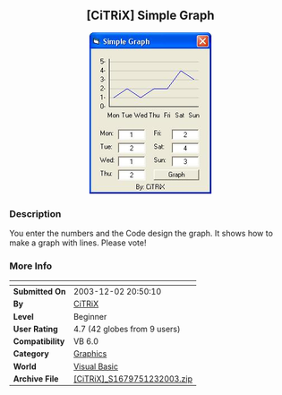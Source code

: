 ﻿<div align="center">

## \[CiTRiX\] Simple Graph

<img src="PIC20031231124356298.JPG">
</div>

### Description

You enter the numbers and the Code design the graph. It shows how to make a graph with lines. Please vote!
 
### More Info
 


<span>             |<span>
---                |---
**Submitted On**   |2003-12-02 20:50:10
**By**             |[CiTRiX](https://github.com/Planet-Source-Code/PSCIndex/blob/master/ByAuthor/citrix.md)
**Level**          |Beginner
**User Rating**    |4.7 (42 globes from 9 users)
**Compatibility**  |VB 6\.0
**Category**       |[Graphics](https://github.com/Planet-Source-Code/PSCIndex/blob/master/ByCategory/graphics__1-46.md)
**World**          |[Visual Basic](https://github.com/Planet-Source-Code/PSCIndex/blob/master/ByWorld/visual-basic.md)
**Archive File**   |[\[CiTRiX\]\_S1679751232003\.zip](https://github.com/Planet-Source-Code/citrix-citrix-simple-graph__1-50291/archive/master.zip)








